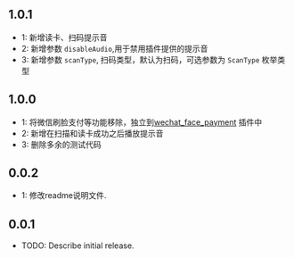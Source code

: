 ## 1.0.1
* 1: 新增读卡、扫码提示音
* 2: 新增参数 `disableAudio`,用于禁用插件提供的提示音
* 3: 新增参数 `scanType`, 扫码类型，默认为扫码，可选参数为 `ScanType` 枚举类型

## 1.0.0

* 1: 将微信刷脸支付等功能移除，独立到[wechat_face_payment](https://pub.dev/packages/wechat_face_payment) 插件中
* 2: 新增在扫描和读卡成功之后播放提示音
* 3: 删除多余的测试代码

## 0.0.2

* 1: 修改readme说明文件.


## 0.0.1

* TODO: Describe initial release.
